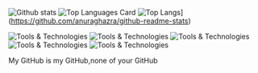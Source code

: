 
![Github stats](https://github-readme-stats.vercel.app/api?username=Enish258&theme=highcontrast&show_icons=true&count_private=true)
![Top Languages Card](https://github-readme-stats.vercel.app/api/top-langs/?username=Enish258&layout=compact)
![Top Langs](https://github-readme-stats.vercel.app/api/top-langs/?username=anuraghazra)](https://github.com/anuraghazra/github-readme-stats)

![Tools & Technologies](https://img.shields.io/badge/Jupyter-Tensorflow-informational?style=flat&logo=<LOGO_NAME>&logoColor=white&color=2bbc8a)
![Tools & Technologies](https://img.shields.io/badge/Python-C++-informational?style=flat&logo=<LOGO_NAME>&logoColor=white&color=2bbc8a)
![Tools & Technologies](https://img.shields.io/badge/HTML-CSS-informational?style=flat&logo=<LOGO_NAME>&logoColor=white&color=2bbc8a)
![Tools & Technologies](https://img.shields.io/badge/JS-MySQL-informational?style=flat&logo=<LOGO_NAME>&logoColor=white&color=2bbc8a)
![Tools & Technologies](https://img.shields.io/badge/PCA-DataVisualization-informational?style=flat&logo=<LOGO_NAME>&logoColor=white&color=2bbc8a)


My GitHub is my GitHub,none of your GitHub

<!--
**Enish258/Enish258** is a ✨ _special_ ✨ repository because its `README.md` (this file) appears on your GitHub profile.

Here are some ideas to get you started:

- 🔭 I’m currently working on ...
- 🌱 I’m currently learning ...
- 👯 I’m looking to collaborate on ...
- 🤔 I’m looking for help with ...
- 💬 Ask me about ...
- 📫 How to reach me: ...
- 😄 Pronouns: ...
- ⚡ Fun fact: ...
-->

